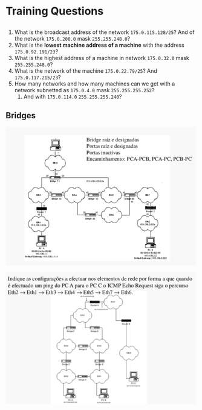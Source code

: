 # Training Questions

##
1. What is the broadcast address of the network `175.0.115.128/25`? And of the network `175.0.200.0` mask `255.255.248.0`?
2. What is the **lowest machine address of a machine** with the address `175.0.92.191/23`?
3. What is the highest address of a machine in network `175.0.32.0` mask `255.255.248.0`?
4. What is the network of the machine `175.0.22.79/25`? And `175.0.117.215/23`?
5. How many networks and how many machines can we get with a network subnetted as `175.0.4.0` mask `255.255.255.252`?
	1. And with `175.0.114.0` `255.255.255.240`?

## Bridges
![](pictures/question_bridges_1.png)

![](pictures/question_bridges_2.png)
